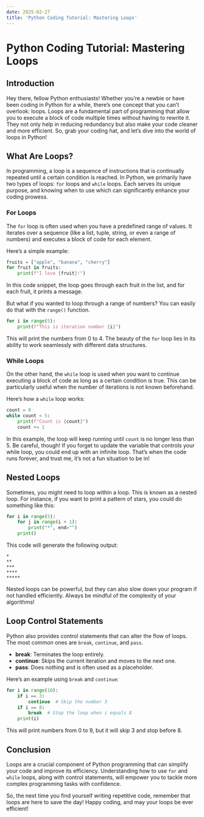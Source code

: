 ```yaml
---
date: 2025-02-27
title: 'Python Coding Tutorial: Mastering Loops'
---
```


# Python Coding Tutorial: Mastering Loops

## Introduction

Hey there, fellow Python enthusiasts! Whether you’re a newbie or have been coding in Python for a while, there’s one concept that you can’t overlook: loops. Loops are a fundamental part of programming that allow you to execute a block of code multiple times without having to rewrite it. They not only help in reducing redundancy but also make your code cleaner and more efficient. So, grab your coding hat, and let’s dive into the world of loops in Python!

<!-- more -->
## What Are Loops?

In programming, a loop is a sequence of instructions that is continually repeated until a certain condition is reached. In Python, we primarily have two types of loops: `for` loops and `while` loops. Each serves its unique purpose, and knowing when to use which can significantly enhance your coding prowess.

### For Loops

The `for` loop is often used when you have a predefined range of values. It iterates over a sequence (like a list, tuple, string, or even a range of numbers) and executes a block of code for each element.

Here’s a simple example:

```python
fruits = ["apple", "banana", "cherry"]
for fruit in fruits:
    print(f"I love {fruit}!")
```

In this code snippet, the loop goes through each fruit in the list, and for each fruit, it prints a message. 

But what if you wanted to loop through a range of numbers? You can easily do that with the `range()` function. 

```python
for i in range(5):
    print(f"This is iteration number {i}")
```

This will print the numbers from 0 to 4. The beauty of the `for` loop lies in its ability to work seamlessly with different data structures.

### While Loops

On the other hand, the `while` loop is used when you want to continue executing a block of code as long as a certain condition is true. This can be particularly useful when the number of iterations is not known beforehand.

Here’s how a `while` loop works:

```python
count = 0
while count < 5:
    print(f"Count is {count}")
    count += 1
```

In this example, the loop will keep running until `count` is no longer less than 5. Be careful, though! If you forget to update the variable that controls your while loop, you could end up with an infinite loop. That’s when the code runs forever, and trust me, it’s not a fun situation to be in!

## Nested Loops

Sometimes, you might need to loop within a loop. This is known as a nested loop. For instance, if you want to print a pattern of stars, you could do something like this:

```python
for i in range(5):
    for j in range(i + 1):
        print("*", end="")
    print()
```

This code will generate the following output:

```
*
**
***
****
*****
```

Nested loops can be powerful, but they can also slow down your program if not handled efficiently. Always be mindful of the complexity of your algorithms!

## Loop Control Statements

Python also provides control statements that can alter the flow of loops. The most common ones are `break`, `continue`, and `pass`.

- **break**: Terminates the loop entirely.
- **continue**: Skips the current iteration and moves to the next one.
- **pass**: Does nothing and is often used as a placeholder.

Here’s an example using `break` and `continue`:

```python
for i in range(10):
    if i == 3:
        continue  # Skip the number 3
    if i == 8:
        break  # Stop the loop when i equals 8
    print(i)
```

This will print numbers from 0 to 9, but it will skip 3 and stop before 8.

## Conclusion

Loops are a crucial component of Python programming that can simplify your code and improve its efficiency. Understanding how to use `for` and `while` loops, along with control statements, will empower you to tackle more complex programming tasks with confidence.

So, the next time you find yourself writing repetitive code, remember that loops are here to save the day! Happy coding, and may your loops be ever efficient!